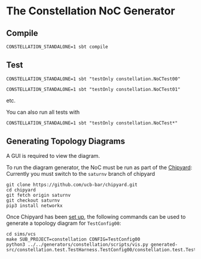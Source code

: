 The Constellation NoC Generator
=======================================================

## Compile

`CONSTELLATION_STANDALONE=1 sbt compile`

## Test

`CONSTELLATION_STANDALONE=1 sbt "testOnly constellation.NoCTest00"`

`CONSTELLATION_STANDALONE=1 sbt "testOnly constellation.NoCTest01"`

etc.

You can also run all tests with

`CONSTELLATION_STANDALONE=1 sbt "testOnly constellation.NoCTest*"`

## Generating Topology Diagrams
A GUI is required to view the diagram.

To run the diagram generator, the NoC must be run as part of the [Chipyard](https://github.com/ucb-bar/chipyard):
Currently you must switch to the `saturnv` branch of chipyard

```
git clone https://github.com/ucb-bar/chipyard.git
cd chipyard
git fetch origin saturnv
git checkout saturnv
pip3 install networkx
```

Once Chipyard has been [set up](https://chipyard.readthedocs.io/en/latest/Chipyard-Basics/Initial-Repo-Setup.html), the following commands can be used to generate a topology diagram for `TestConfig00`:

```
cd sims/vcs
make SUB_PROJECT=constellation CONFIG=TestConfig00
python3 ../../generators/constellation/scripts/vis.py generated-src/constellation.test.TestHarness.TestConfig00/constellation.test.TestHarness.TestConfig00.noc.
```
